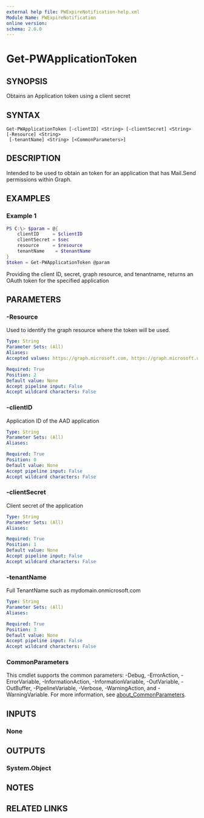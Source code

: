 ```yaml
---
external help file: PWExpireNotification-help.xml
Module Name: PWExpireNotification
online version:
schema: 2.0.0
---
```


# Get-PWApplicationToken

## SYNOPSIS
Obtains an Application token using a client secret

## SYNTAX

```
Get-PWApplicationToken [-clientID] <String> [-clientSecret] <String> [-Resource] <String>
 [-tenantName] <String> [<CommonParameters>]
```

## DESCRIPTION
Intended to be used to obtain an token for an application that has Mail.Send permissions within Graph.

## EXAMPLES

### Example 1
```powershell
PS C:\> $param = @{
    clientID     = $clientID
    clientSecret = $sec
    resource     = $resource
    tenantName    = $tenantName
}
$token = Get-PWApplicationToken @param
```

Providing the client ID, secret, graph resource, and tenantname, returns an OAuth token for the specified application

## PARAMETERS

### -Resource
Used to identify the graph resource where the token will be used.

```yaml
Type: String
Parameter Sets: (All)
Aliases:
Accepted values: https://graph.microsoft.com, https://graph.microsoft.us, https://dod-graph.microsoft.us

Required: True
Position: 2
Default value: None
Accept pipeline input: False
Accept wildcard characters: False
```

### -clientID
Application ID of the AAD application

```yaml
Type: String
Parameter Sets: (All)
Aliases:

Required: True
Position: 0
Default value: None
Accept pipeline input: False
Accept wildcard characters: False
```

### -clientSecret
Client secret of the application

```yaml
Type: String
Parameter Sets: (All)
Aliases:

Required: True
Position: 1
Default value: None
Accept pipeline input: False
Accept wildcard characters: False
```

### -tenantName
Full TenantName such as mydomain.onmicrosoft.com

```yaml
Type: String
Parameter Sets: (All)
Aliases:

Required: True
Position: 3
Default value: None
Accept pipeline input: False
Accept wildcard characters: False
```

### CommonParameters
This cmdlet supports the common parameters: -Debug, -ErrorAction, -ErrorVariable, -InformationAction, -InformationVariable, -OutVariable, -OutBuffer, -PipelineVariable, -Verbose, -WarningAction, and -WarningVariable. For more information, see [about_CommonParameters](http://go.microsoft.com/fwlink/?LinkID=113216).

## INPUTS

### None

## OUTPUTS

### System.Object
## NOTES

## RELATED LINKS

